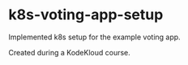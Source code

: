 # k8s-voting-app-setup
Implemented k8s setup for the example voting app.

Created during a KodeKloud course.